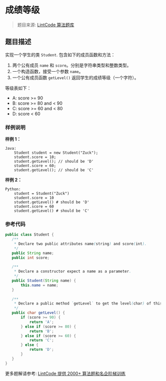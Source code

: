 # 成绩等级
 > 题目来源: [LintCode 算法题库](https://www.lintcode.com/problem/student-level/?utm_source=sc-github-wzz)
 ## 题目描述
 实现一个学生的类 `Student`. 包含如下的成员函数和方法：

1. 两个公有成员 `name` 和 `score`。分别是字符串类型和整数类型。
2. 一个构造函数，接受一个参数 `name`。
3. 一个公有成员函数 `getLevel()` 返回学生的成绩等级（一个字符）。

等级表如下：

* A: score >= 90
* B: score >= 80 and < 90
* C: score >= 60 and < 80
* D: score < 60
 ### 样例说明
 **样例 1：**
```
Java:
    Student student = new Student("Zuck");
    student.score = 10;
    student.getLevel(); // should be 'D'
    student.score = 60;
    student.getLevel(); // should be 'C'
```
**样例 2：**
```
Python:
    student = Student("Zuck")
    student.score = 10
    student.getLevel() # should be 'D'
    student.score = 60
    student.getLevel() # should be 'C'
```
 ### 参考代码
 ```java
public class Student {
    /**
     * Declare two public attributes name(string) and score(int).
     */
    public String name;
    public int score;
    
    /**
     * Declare a constructor expect a name as a parameter.
     */
    public Student(String name) {
        this.name = name;
    }
    
    /**
     * Declare a public method `getLevel` to get the level(char) of this student.
     */
    public char getLevel() {
        if (score >= 90) {
            return 'A';
        } else if (score >= 80) {
            return 'B';
        } else if (score >= 60) {
            return 'C';
        } else {
            return 'D';
        }
    }
}

```
 更多题解请参考: [LintCode 提供 2000+ 算法题和名企阶梯训练](https://www.lintcode.com/problem/?utm_source=sc-github-wzz)